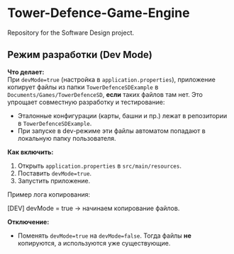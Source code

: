 # Tower-Defence-Game-Engine
Repository for the Software Design project.

## Режим разработки (Dev Mode)

**Что делает:**  
При `devMode=true` (настройка в `application.properties`), приложение копирует файлы из папки `TowerDefenceSDExample` в `Documents/Games/TowerDefenceSD`, **если** таких файлов там нет. Это упрощает совместную разработку и тестирование:  
- Эталонные конфигурации (карты, башни и пр.) лежат в репозитории в `TowerDefenceSDExample`.  
- При запуске в dev-режиме эти файлы автоматом попадают в локальную папку пользователя.  

**Как включить:**  
1. Открыть `application.properties` в `src/main/resources`.  
2. Поставить `devMode=true`.  
3. Запустить приложение.  

Пример лога копирования:

[DEV] devMode = true -> начинаем копирование файлов.

**Отключение:**  
- Поменять `devMode=true` на `devMode=false`. Тогда файлы **не** копируются, а используются уже существующие.